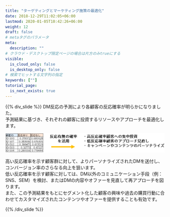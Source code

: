 ```yaml
---
title: "ターゲティングとマーケティング施策の最適化"
date: 2018-12-29T11:02:05+06:00
lastmod: 2020-01-05T10:42:26+06:00
weight: 12
draft: false
# metaタグのパラメータ
meta:
  description: ""
# クラウド・デスクトップ限定ページの場合は片方のみtrueにする
visible:
  is_cloud_only: false
  is_desktop_only: false
# 検索でヒットする文字列の指定
keywords: [""]
tutorial_page:
  is_next_exists: true
---
```


{{% div_slide %}}
DM反応の予測により各顧客の反応確率が明らかになりました。</br>
予測結果に基づき、それぞれの顧客に投資するリソースやアプローチを最適化します。

![](../img/t_slide18.png)

高い反応確率を示す顧客群に対して、よりパーソナライズされたDMを送付し、コンバージョン率のさらなる向上を狙います。</br>
低い反応確率を示す顧客に対しては、DM以外のコミュニケーション手段（例：SNS、SEM）を検討、またはDMの内容やオファーを見直して再アプローチを図ります。</br>
また、この予測結果をもとにセグメント化した顧客の興味や過去の購買行動に合わせてカスタマイズされたコンテンツやオファーを提供することも有効です。

{{% /div_slide %}}
